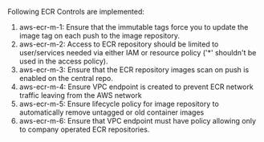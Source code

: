 Following ECR Controls are implemented:

1. aws-ecr-m-1: Ensure that the immutable tags force you to update the image tag on each push to the image repository.
2. aws-ecr-m-2: Access to ECR repository should be limited to user/services needed via either IAM or resource policy ('*' shouldn't be used in the access policy).
3. aws-ecr-m-3: Ensure that the ECR repository images scan on push is enabled on the central repo.
4. aws-ecr-m-4: Ensure VPC endpoint is created to prevent ECR network traffic leaving from the AWS network
5. aws-ecr-m-5: Ensure lifecycle policy for image repository to automatically remove untagged or old container images
6. aws-ecr-m-6: Ensure that VPC endpoint must have policy allowing only to company operated ECR repositories.